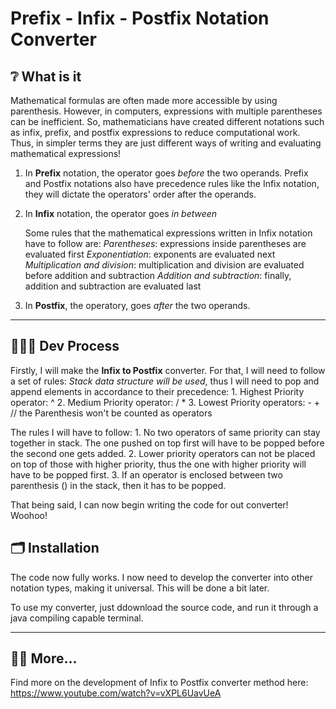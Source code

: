 # Prefix - Infix - Postfix Notation Converter 

## ❔ What is it

Mathematical formulas are often made more accessible by using parenthesis. However, in computers, expressions with multiple parentheses can be inefficient. So, mathematicians have created different notations such as infix, prefix, and postfix expressions to reduce computational work. Thus, in simpler terms they are just different ways of writing and evaluating mathematical expressions!

1. In **Prefix** notation, the operator goes *before* the two operands. Prefix and Postfix notations also have precedence rules like the Infix notation, they will dictate the operators' order after the operands.

2. In **Infix** notation, the operator goes *in between*
   
   Some rules that the mathematical expressions written in Infix notation have to follow are:
     *Parentheses*: expressions inside parentheses are evaluated first
     *Exponentiation*: exponents are evaluated next
     *Multiplication and division*: multiplication and division are evaluated before addition and subtraction
     *Addition and subtraction*: finally, addition and subtraction are evaluated last
  
3. In **Postfix**, the operatory, goes *after* the two operands. 

---

## 👨🏻‍💻 Dev Process

Firstly, I will make the **Infix to Postfix**  converter. For that, I will need to follow a set of rules:
    *Stack data structure will be used*, thus I will need to pop and append elements in accordance to their precedence:
     1. Highest Priority operator: ^
     2. Medium Priority operator: / *
     3. Lowest Priority operators: - +  // the Parenthesis won't be counted as operators

The rules I will have to follow:
    1. No two operators of same priority can stay together in stack. The one pushed on top first will have to be popped before the second one gets added.
    2. Lower priority operators can not be placed on top of those with higher priority, thus the one with higher priority will have to be popped first.
    3. If an operator is enclosed between two parenthesis () in the stack, then it has to be popped.

That being said, I can now begin writing the code for out converter! Woohoo!

## 🗂️ Installation

The code now fully works. I now need to develop the converter into other notation types, making it universal. This will be done a bit later. 

To use my converter, just ddownload the source code, and run it through a java compiling capable terminal. 
    

---

## 🕵️‍♂️ More...

Find more on the development of Infix to Postfix converter method here: https://www.youtube.com/watch?v=vXPL6UavUeA 


